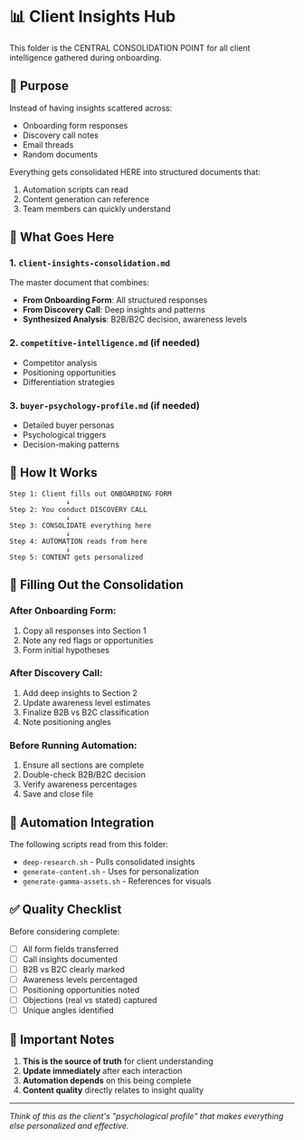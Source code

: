 # 📊 Client Insights Hub

This folder is the CENTRAL CONSOLIDATION POINT for all client intelligence gathered during onboarding.

## 🎯 Purpose

Instead of having insights scattered across:
- Onboarding form responses
- Discovery call notes
- Email threads
- Random documents

Everything gets consolidated HERE into structured documents that:
1. Automation scripts can read
2. Content generation can reference
3. Team members can quickly understand

## 📁 What Goes Here

### 1. `client-insights-consolidation.md`
The master document that combines:
- **From Onboarding Form**: All structured responses
- **From Discovery Call**: Deep insights and patterns
- **Synthesized Analysis**: B2B/B2C decision, awareness levels

### 2. `competitive-intelligence.md` (if needed)
- Competitor analysis
- Positioning opportunities
- Differentiation strategies

### 3. `buyer-psychology-profile.md` (if needed)
- Detailed buyer personas
- Psychological triggers
- Decision-making patterns

## 🔄 How It Works

```
Step 1: Client fills out ONBOARDING FORM
              ↓
Step 2: You conduct DISCOVERY CALL
              ↓
Step 3: CONSOLIDATE everything here
              ↓
Step 4: AUTOMATION reads from here
              ↓
Step 5: CONTENT gets personalized
```

## 📝 Filling Out the Consolidation

### After Onboarding Form:
1. Copy all responses into Section 1
2. Note any red flags or opportunities
3. Form initial hypotheses

### After Discovery Call:
1. Add deep insights to Section 2
2. Update awareness level estimates
3. Finalize B2B vs B2C classification
4. Note positioning angles

### Before Running Automation:
1. Ensure all sections are complete
2. Double-check B2B/B2C decision
3. Verify awareness percentages
4. Save and close file

## 🤖 Automation Integration

The following scripts read from this folder:
- `deep-research.sh` - Pulls consolidated insights
- `generate-content.sh` - Uses for personalization
- `generate-gamma-assets.sh` - References for visuals

## ✅ Quality Checklist

Before considering complete:
- [ ] All form fields transferred
- [ ] Call insights documented
- [ ] B2B vs B2C clearly marked
- [ ] Awareness levels percentaged
- [ ] Positioning opportunities noted
- [ ] Objections (real vs stated) captured
- [ ] Unique angles identified

## 🚨 Important Notes

1. **This is the source of truth** for client understanding
2. **Update immediately** after each interaction
3. **Automation depends** on this being complete
4. **Content quality** directly relates to insight quality

---

*Think of this as the client's "psychological profile" that makes everything else personalized and effective.*